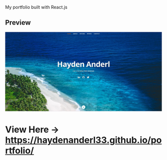 My portfolio built with React.js
## Preview
![Preview](public/images/portpic.JPG)

# View Here -> https://haydenanderl33.github.io/portfolio/

